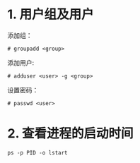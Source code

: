 # 1. 用户组及用户

添加组：
```
# groupadd <group>
```
添加用户:
```
# adduser <user> -g <group>
```
设置密码：
``` 
# passwd <user>
```
# 2. 查看进程的启动时间
```
ps -p PID -o lstart
```
